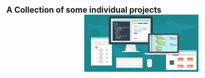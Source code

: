 ## A Collection of some individual projects<img src="https://github.com/ASHISH-KUMAR-PANDEY/Projects/blob/master/images/projects.jpg" width="300" height="150" align="right">
